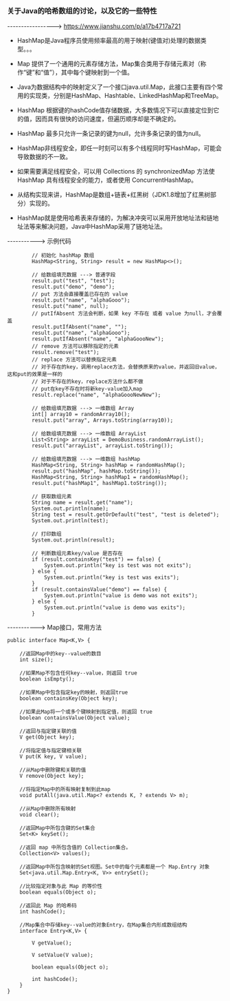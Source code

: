 ### 关于Java的哈希数组的讨论，以及它的一些特性

-----------------> https://www.jianshu.com/p/a17b4717a721

 - HashMap是Java程序员使用频率最高的用于映射(键值对)处理的数据类型。。。

 - Map 提供了一个通用的元素存储方法，Map集合类用于存储元素对（称作“键”和“值”），其中每个键映射到一个值。

 - Java为数据结构中的映射定义了一个接口java.util.Map，此接口主要有四个常用的实现类，分别是HashMap、Hashtable、LinkedHashMap和TreeMap。

 - HashMap 根据键的hashCode值存储数据，大多数情况下可以直接定位到它的值，因而具有很快的访问速度，但遍历顺序却是不确定的。

 - HashMap 最多只允许一条记录的键为null，允许多条记录的值为null。

 - HashMap非线程安全，即任一时刻可以有多个线程同时写HashMap，可能会导致数据的不一致。
 - 如果需要满足线程安全，可以用 Collections 的 synchronizedMap 方法使 HashMap 具有线程安全的能力，或者使用 ConcurrentHashMap。

 - 从结构实现来讲，HashMap是数组+链表+红黑树（JDK1.8增加了红黑树部分）实现的。
 - HashMap就是使用哈希表来存储的，为解决冲突可以采用开放地址法和链地址法等来解决问题，Java中HashMap采用了链地址法。



-----------> 示例代码
```
        // 初始化 hashMap 数组
        HashMap<String, String> result = new HashMap<>();

        // 给数组填充数据 ---> 普通字段
        result.put("test", "test");
        result.put("demo", "demo");
        // put 方法会直接覆盖已存在的 value
        result.put("name", "alphaGooo");
        result.put("name", null);
        // putIfAbsent 方法会判断，如果 key 不存在 或者 value 为null，才会覆盖
        result.putIfAbsent("name", "");
        result.put("name", "alphaGooo");
        result.putIfAbsent("name", "alphaGoooNew");
        // remove 方法可以移除指定的元素
        result.remove("test");
        // replace 方法可以替换指定元素
        // 对于存在的key，调用replace方法，会替换原来的value，并返回旧value，这和put的效果是一样的
        // 对于不存在的key，replace方法什么都不做
        // put在key不存在时将新key-value加入map
        result.replace("name", "alphaGoooNewNew");

        // 给数组填充数据 ---> 一维数组 Array
        int[] array10 = randomArray10();
        result.put("array", Arrays.toString(array10));

        // 给数组填充数据 ---> 一维数组 ArrayList
        List<String> arrayList = DemoBusiness.randomArrayList();
        result.put("arrayList", arrayList.toString());

        // 给数组填充数据 ---> 一维数组 hashMap
        HashMap<String, String> hashMap = randomHashMap();
        result.put("hashMap", hashMap.toString());
        HashMap<String, String> hashMap1 = randomHashMap();
        result.put("hashMap1", hashMap1.toString());

        // 获取数组元素
        String name = result.get("name");
        System.out.println(name);
        String test = result.getOrDefault("test", "test is deleted");
        System.out.println(test);

        // 打印数组
        System.out.println(result);

        // 判断数组元素key/value 是否存在
        if (result.containsKey("test") == false) {
            System.out.println("key is test was not exits");
        } else {
            System.out.println("key is test was exits");
        }
        if (result.containsValue("demo") == false) {
            System.out.println("value is demo was not exits");
        } else {
            System.out.println("value is demo was exits");
        }
```

-----------> Map接口，常用方法
```
public interface Map<K,V> {

    //返回Map中的key--value的数目
    int size();

    //如果Map不包含任何key--value，则返回 true
    boolean isEmpty();

    //如果Map中包含指定key的映射，则返回true
    boolean containsKey(Object key);

    //如果此Map将一个或多个键映射到指定值，则返回 true
    boolean containsValue(Object value);

    //返回与指定键关联的值
    V get(Object key);

    //将指定值与指定键相关联
    V put(K key, V value);

    //从Map中删除键和关联的值
    V remove(Object key);

    //将指定Map中的所有映射复制到此map
    void putAll(java.util.Map<? extends K, ? extends V> m);

    //从Map中删除所有映射
    void clear();

    //返回Map中所包含键的Set集合
    Set<K> keySet();

    //返回 map 中所包含值的 Collection集合。
    Collection<V> values();

    //返回Map中所包含映射的Set视图。Set中的每个元素都是一个 Map.Entry 对象
    Set<java.util.Map.Entry<K, V>> entrySet();

    //比较指定对象与此 Map 的等价性
    boolean equals(Object o);

    //返回此 Map 的哈希码
    int hashCode();

    //Map集合中存储key--value的对象Entry，在Map集合内形成数组结构
    interface Entry<K,V> {

        V getValue();

        V setValue(V value);

        boolean equals(Object o);

        int hashCode();
    }
}
```



